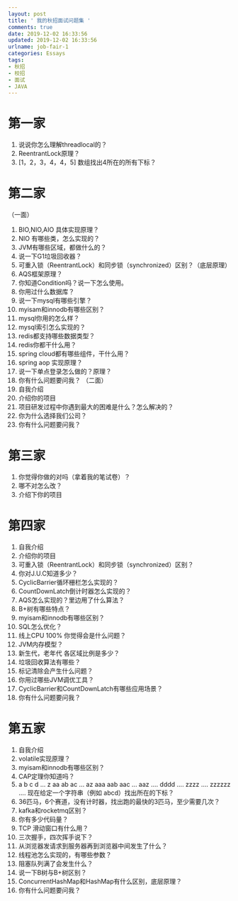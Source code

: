 ```yaml
---
layout: post
title: ' 我的秋招面试问题集 '
comments: true
date: 2019-12-02 16:33:56
updated: 2019-12-02 16:33:56
urlname: job-fair-1
categories: Essays
tags:
- 秋招
- 校招
- 面试
- JAVA
---
```

# 第一家
1. 说说你怎么理解threadlocal的？
2. ReentrantLock原理？
3. [1，2，3，4，4，5] 数组找出4所在的所有下标？
# 第二家
（一面）
1. BIO,NIO,AIO 具体实现原理？
2. NIO 有哪些类，怎么实现的？
3. JVM有哪些区域，都做什么的？
4. 说一下G1垃圾回收器？
5. 可重入锁（ReentrantLock）和同步锁（synchronized）区别？（底层原理）
6. AQS框架原理？
7. 你知道Condition吗？说一下怎么使用。
8. 你用过什么数据库？
9. 说一下mysql有哪些引擎？
10. myisam和innodb有哪些区别？
11. mysql你用的怎么样？
12. mysql索引怎么实现的？
13. redis都支持哪些数据类型？
14. redis你都干什么用？
15. spring cloud都有哪些组件，干什么用？
16. spring aop 实现原理？
17. 说一下单点登录怎么做的？原理？
18. 你有什么问题要问我？
（二面）
1. 自我介绍
2. 介绍你的项目
3. 项目研发过程中你遇到最大的困难是什么？怎么解决的？
4. 你为什么选择我们公司？
5. 你有什么问题要问我？
# 第三家
1. 你觉得你做的对吗（拿着我的笔试卷）？
2. 哪不对怎么改？
3. 介绍下你的项目
# 第四家
1. 自我介绍
2. 介绍你的项目
3. 可重入锁（ReentrantLock）和同步锁（synchronized）区别？
4. 你对J.U.C知道多少？
5. CyclicBarrier循环栅栏怎么实现的？
6. CountDownLatch倒计时器怎么实现的？
7. AQS怎么实现的？里边用了什么算法？
8. B+树有哪些特点？
9. myisam和innodb有哪些区别？
10. SQL怎么优化？
11. 线上CPU 100% 你觉得会是什么问题？
12. JVM内存模型？
13. 新生代，老年代 各区域比例是多少？
14. 垃圾回收算法有哪些？
15. 标记清除会产生什么问题？
16. 你用过哪些JVM调优工具？
17. CyclicBarrier和CountDownLatch有哪些应用场景？
18. 你有什么问题要问我？
# 第五家
1. 自我介绍
2. volatile实现原理？
3. myisam和innodb有哪些区别？
4. CAP定理你知道吗？
5. a b c d ... z aa ab ac ... az aaa aab aac ... aaz  .... dddd .... zzzz .... zzzzzz ....
   现在给定一个字符串（例如 abcd）找出所在的下标？
6. 36匹马，6个赛道，没有计时器，找出跑的最快的3匹马，至少需要几次？
7. kafka和rocketmq区别？
8. 你有多少代码量？
9. TCP 滑动窗口有什么用？
10. 三次握手，四次挥手说下？
11. 从浏览器发请求到服务器再到浏览器中间发生了什么？
12. 线程池怎么实现的，有哪些参数？
13. 阻塞队列满了会发生什么？
14. 说一下B树与B+树区别？
15. ConcurrentHashMap和HashMap有什么区别，底层原理？
16. 你有什么问题要问我？
